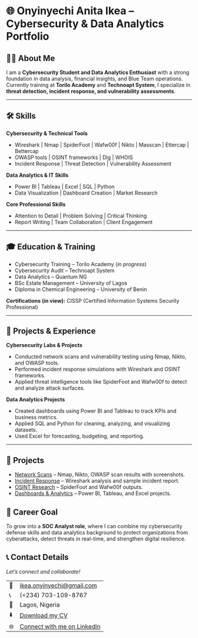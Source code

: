 # 🌐 Onyinyechi Anita Ikea – Cybersecurity & Data Analytics Portfolio  

## 👩‍💻 About Me  
I am a **Cybersecurity Student and Data Analytics Enthusiast** with a strong foundation in data analysis, financial insights, and Blue Team operations.  
Currently training at **Torilo Academy** and **Technoapt System**, I specialize in **threat detection, incident response, and vulnerability assessments**.  

---

## 🛠️ Skills  

**Cybersecurity & Technical Tools**  
- Wireshark | Nmap | SpiderFoot | Wafw00f | Nikto | Masscan | Ettercap | Bettercap  
- OWASP tools | OSINT frameworks | Dig | WHOIS  
- Incident Response | Threat Detection | Vulnerability Assessment  

**Data Analytics & IT Skills**  
- Power BI | Tableau | Excel | SQL | Python  
- Data Visualization | Dashboard Creation | Market Research  

**Core Professional Skills**  
- Attention to Detail | Problem Solving | Critical Thinking  
- Report Writing | Team Collaboration | Client Engagement  

---

## 🎓 Education & Training  
- Cybersecurity Training – Torilo Academy (*in progress*)  
- Cybersecurity Audit – Technoapt System  
- Data Analytics – Quantum NG  
- BSc Estate Management – University of Lagos  
- Diploma in Chemical Engineering – University of Benin  

**Certifications (in view):** CISSP (Certified Information Systems Security Professional)  

---

## 📂 Projects & Experience  

**Cybersecurity Labs & Projects**  
- Conducted network scans and vulnerability testing using Nmap, Nikto, and OWASP tools.  
- Performed incident response simulations with Wireshark and OSINT frameworks.  
- Applied threat intelligence tools like SpiderFoot and Wafw00f to detect and analyze attack surfaces.  

**Data Analytics Projects**  
- Created dashboards using Power BI and Tableau to track KPIs and business metrics.  
- Applied SQL and Python for cleaning, analyzing, and visualizing datasets.  
- Used Excel for forecasting, budgeting, and reporting.  

---
## 📂 Projects  

- [Network Scans](./projects/network-scans) – Nmap, Nikto, OWASP scan results with screenshots.  
- [Incident Response](./projects/incident-response) – Wireshark analysis and sample incident report.  
- [OSINT Research](./projects/osint-research) – SpiderFoot and Wafw00f outputs.  
- [Dashboards & Analytics](./projects/dashboards) – Power BI, Tableau, and Excel projects.  


## 🚀 Career Goal  
To grow into a **SOC Analyst role**, where I can combine my cybersecurity defense skills and data analytics background to protect organizations from cyberattacks, detect threats in real-time, and strengthen digital resilience.  



## 📞 Contact Details  

*Let’s connect and collaborate!*  

<table>
  <tbody>
    <tr>
      <td>📧</td>
      <td><a href="mailto:ikea.onyinyechi@gmail.com">ikea.onyinyechi@gmail.com</a></td>
    </tr>
    <tr>
      <td>📞</td>
      <td>(+234) 703-109-8767</td>
    </tr>
    <tr>
      <td>📍</td>
      <td>Lagos, Nigeria</td>
    </tr>
    <tr>
      <td>⬇️</td>
      <td><a href="https://github.com/https://kennystfyn.github.io//cybersecurity-portfolio/raw/main/Onyinyechi_Ikea_CV.pdf">Download my CV</a></td>
    </tr>
    <tr>
      <td>🌐</td>
      <td><a href="https://linkedin.com/in/ikeaonyinyechi">Connect with me on LinkedIn</a></td>
    </tr>
    <tr>


